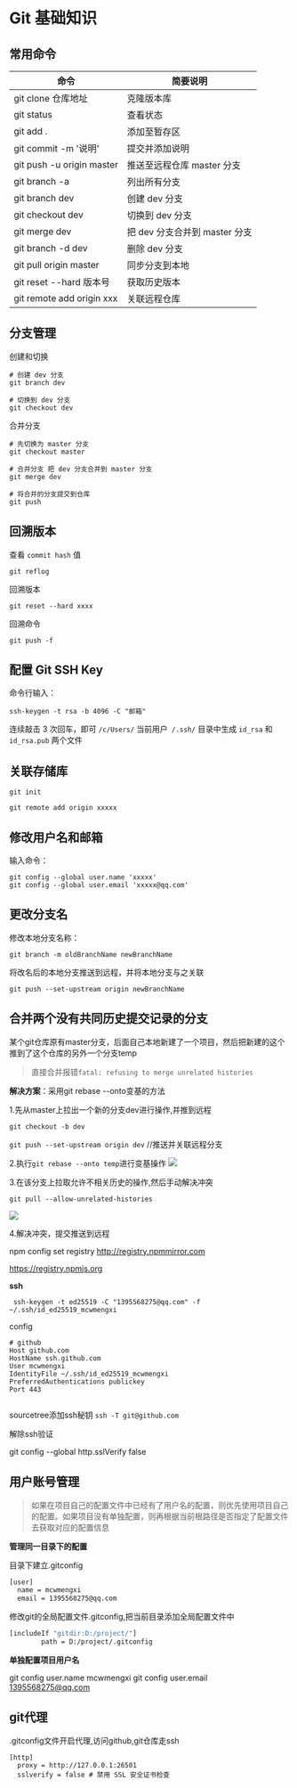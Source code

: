 # Git 基础知识

## 常用命令

| 命令                      | 简要说明                      |
| ------------------------- | ----------------------------- |
| git clone 仓库地址        | 克隆版本库                    |
| git status                | 查看状态                      |
| git add .                 | 添加至暂存区                  |
| git commit -m '说明'      | 提交并添加说明                |
| git push -u origin master | 推送至远程仓库 master 分支    |
| git branch -a             | 列出所有分支                  |
| git branch dev            | 创建 dev 分支                 |
| git checkout dev          | 切换到 dev 分支               |
| git merge dev             | 把 dev 分支合并到 master 分支 |
| git branch -d dev         | 删除 dev 分支                 |
| git pull origin master    | 同步分支到本地                |
| git reset --hard 版本号   | 获取历史版本                  |
| git remote add origin xxx | 关联远程仓库                  |

## 分支管理

创建和切换

```shell
# 创建 dev 分支
git branch dev

# 切换到 dev 分支
git checkout dev
```

合并分支

```shell
# 先切换为 master 分支
git checkout master

# 合并分支 把 dev 分支合并到 master 分支
git merge dev

# 将合并的分支提交到仓库
git push
```

## 回溯版本

查看 `commit hash` 值

```shell
git reflog
```

回溯版本

```shell
git reset --hard xxxx
```

回溯命令

```shell
git push -f
```

## 配置 Git SSH Key

命令行输入：

```shell
ssh-keygen -t rsa -b 4096 -C "邮箱"
```

连续敲击 3 次回车，即可 `/c/Users/` 当前用户` /.ssh/` 目录中生成 `id_rsa` 和 `id_rsa.pub` 两个文件

## 关联存储库

```shell
git init

git remote add origin xxxxx
```

## 修改用户名和邮箱

输入命令：

```shell
git config --global user.name 'xxxxx'
git config --global user.email 'xxxxx@qq.com'
```

## 更改分支名

修改本地分支名称：

```shell
git branch -m oldBranchName newBranchName
```

将改名后的本地分支推送到远程，并将本地分支与之关联

```shell
git push --set-upstream origin newBranchName
```


## 合并两个没有共同历史提交记录的分支

某个git仓库原有master分支，后面自己本地新建了一个项目，然后把新建的这个推到了这个仓库的另外一个分支temp

>直接合并报错`fatal: refusing to merge unrelated histories`

**解决方案**：采用git rebase --onto变基的方法

1.先从master上拉出一个新的分支dev进行操作,并推到远程

`git checkout -b dev`

`git push --set-upstream origin dev` //推送并关联远程分支

2.执行`git rebase --onto temp`进行变基操作
![](https://img-blog.csdnimg.cn/32c39134241b44d9bfa92adcc67dea45.png)



3.在该分支上拉取允许不相关历史的操作,然后手动解决冲突

`git pull --allow-unrelated-histories`

![](https://img-blog.csdnimg.cn/e8ec89309aaf4844a74889efab64fde6.png)

4.解决冲突，提交推送到远程



npm config set registry http://registry.npmmirror.com

https://registry.npmjs.org

**ssh**

` ssh-keygen -t ed25519 -C "1395568275@qq.com" -f ~/.ssh/id_ed25519_mcwmengxi`

config
```
# github
Host github.com
HostName ssh.github.com
User mcwmengxi
IdentityFile ~/.ssh/id_ed25519_mcwmengxi
PreferredAuthentications publickey
Port 443


```
sourcetree添加ssh秘钥
`ssh -T git@github.com`


解除ssh验证

git config --global http.sslVerify false


## 用户账号管理
>如果在项目自己的配置文件中已经有了用户名的配置，则优先使用项目自己的配置。如果项目没有单独配置，则再根据当前根路径是否指定了配置文件去获取对应的配置信息


**管理同一目录下的配置**

目录下建立.gitconfig
```bash
[user]
  name = mcwmengxi
  email = 1395568275@qq.com
```

修改git的全局配置文件.gitconfig,把当前目录添加全局配置文件中
```bash
[includeIf "gitdir:D:/project/"]
        path = D:/project/.gitconfig
```

**单独配置项目用户名**

git config user.name mcwmengxi 
git config user.email 1395568275@qq.com 

## git代理

.gitconfig文件开启代理,访问github,git仓库走ssh
```
[http]
  proxy = http://127.0.0.1:26501
  sslverify = false # 禁用 SSL 安全证书检查
```
